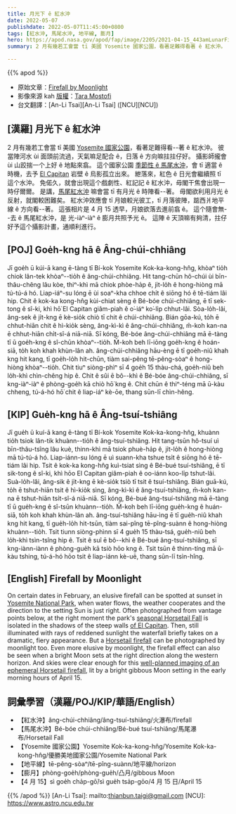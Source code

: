 ```yaml
---
title: 月光下 ê 紅水沖
date: 2022-05-07
publishdate: 2022-05-07T11:45:00+0800
tags: [紅水沖, 馬尾水沖, 地平線, 膨月]
hero: https://apod.nasa.gov/apod/fap/image/2205/2021-04-15_443amLunarFirefall1080P.jpg
summary: 2 月有幾若工會當 tī 美國 Yosemite 國家公園，看著足難得看著 ê 紅水沖。

---
```


{{% apod %}}

- 原始文章：[Firefall by Moonlight](https://apod.nasa.gov/apod/)
- 影像來源 kah [版權][copyright]：[Tara Mostofi](https://www.youtube.com/channel/UCBOHcRksI38-AR1ryQ5RKhg)
- 台文翻譯：[An-Li Tsai][An-Li Tsai] ([NCU][NCU])

## [漢羅] 月光下 ê 紅水沖
2 月有幾若工會當 tī 美國 [Yosemite 國家公園][Yosemite National Park]，看著足難得看--著 ê 紅水沖。
彼當陣河水 ùi 面頭前流過，天氣嘛足配合 ê，日落 ê 方向嘛拄拄仔好。
攝影師攏會 ùi 山跤揣一个上好 ê 地點來翕。
這个國家公園 [季節性 ê 馬尾水沖][seasonal Horsetail Fall]，會 tī 適當 ê 時機，去予 [El Capitan][of El Capitan] 岩壁 ê 烏影孤立出來。
紲落來，紅色 ê 日光會繼續照 tī 這个水沖。
免偌久，就會出現這个戲劇性、紅記記 ê 紅水沖，毋閣干焦會出現一時仔爾爾。
是講，[馬尾紅水沖][Horsetail firefall] 嘛會當 tī 有月光 ê 時陣看--著。
毋閣欲利用月光 ê 反射，就閣較困難矣。
紅水沖效應會 tī 月娘較光彼工，tī 月落彼陣，踮西爿地平線 ê 方向看--著。
這張相片是 4 月 15 透早，月娘欲落去進前翕 ê。
這个隨會無--去 ê 馬尾紅水沖，是 光-iàⁿ-iàⁿ ê 膨月共照予光 ê。
這陣 ê 天頂嘛有夠清，拄仔好予這个攝影計畫，通順利進行。

## [POJ] Goe̍h-kng hā ê Âng-chúi-chhiâng
Jī goe̍h ū kúi-ā kang ē-tàng tī Bí-kok Yosemite Kok-ka-kong-hn̂g, khòaⁿ tio̍h chiok lân-tek khòaⁿ--tio̍h ê âng-chúi-chhiâng.
Hit tang-chūn hô-chúi ùi bīn-thâu-chêng lâu kòe, thiⁿ-khì mā chiok phòe-ha̍p ê, ji̍t-lo̍h ê hong-hiòng mā tú-tú-á hó.
Liap-iáⁿ-su lóng ē ùi soaⁿ-kha chhoe chi̍t ê siōng hó ê tē-tiám lâi hip.
Chit ê kok-ka kong-hn̂g kùi-chiat sèng ê Bé-bóe chúi-chhiâng, ē tī sek-tong ê sî-ki, khì hō͘ El Capitan giâm-piah ê o͘-iáⁿ ko͘-li̍p chhut-lâi.
Sòa-lo̍h-lâi, âng-sek ê ji̍t-kng ē kè-sio̍k chiò tī chit ê chúi-chhiâng.
Bián gōa-kú, to̍h ē chhut-hiān chit ê hì-kio̍k sèng, âng-kì-kì ê âng-chúi-chhiâng, m̄-koh kan-na ē chhut-hiān chi̍t-sî-á niā-niā.
Sī kóng, Bé-bóe âng-chúi-chhiâng mā ē-tàng tī ū goe̍h-kng ê sî-chūn khòaⁿ--tio̍h.
M̄-koh beh lī-iōng goe̍h-kng ê hoán-siā, to̍h koh khah khùn-lân ah.
âng-chúi-chhiâng hāu-èng ē tī goe̍h-niû khah kng hit kang, tī goe̍h-lo̍h hit-chūn, tiàm sai-pêng tē-pêng-sòaⁿ ê hong-hiòng khòaⁿ--tio̍h.
Chit tiuⁿ siòng-phìⁿ sī 4 goe̍h 15 thàu-chá, goe̍h-niû beh lo̍h-khì chìn-chêng hip ê.
Chit ê sûi ē bô--khì ê Bé-bóe âng-chúi-chhiâng, sī kng-iàⁿ-iàⁿ ê phòng-goe̍h kā chiò hō͘ kng ê.
Chit chūn ê thiⁿ-téng mā ū-kàu chheng, tú-á-hó hō͘ chit ê liap-iáⁿ kè-ōe, thang sūn-lī chìn-hêng.


## [KIP] Gue̍h-kng hā ê Âng-tsuí-tshiâng
Jī gue̍h ū kuí-ā kang ē-tàng tī Bí-kok Yosemite Kok-ka-kong-hn̂g, khuànn tio̍h tsiok lân-tik khuànn--tio̍h ê âng-tsuí-tshiâng.
Hit tang-tsūn hô-tsuí uì bīn-thâu-tsîng lâu kuè, thinn-khì mā tsiok phuè-ha̍p ê, ji̍t-lo̍h ê hong-hiòng mā tú-tú-á hó.
Liap-iánn-su lóng ē uì suann-kha tshue tsi̍t ê siōng hó ê tē-tiám lâi hip.
Tsit ê kok-ka kong-hn̂g kuì-tsiat sìng ê Bé-bué tsuí-tshiâng, ē tī sik-tong ê sî-ki, khì hōo El Capitan giâm-piah ê oo-iánn koo-li̍p tshut-lâi.
Suà-lo̍h-lâi, âng-sik ê ji̍t-kng ē kè-sio̍k tsiò tī tsit ê tsuí-tshiâng.
Bián guā-kú, to̍h ē tshut-hiān tsit ê hì-kio̍k sìng, âng-kì-kì ê âng-tsuí-tshiâng, m̄-koh kan-na ē tshut-hiān tsi̍t-sî-á niā-niā.
Sī kóng, Bé-bué âng-tsuí-tshiâng mā ē-tàng tī ū gue̍h-kng ê sî-tsūn khuànn--tio̍h.
M̄-koh beh lī-iōng gue̍h-kng ê huán-siā, to̍h koh khah khùn-lân ah.
âng-tsuí-tshiâng hāu-ìng ē tī gue̍h-niû khah kng hit kang, tī gue̍h-lo̍h hit-tsūn, tiàm sai-pîng tē-pîng-suànn ê hong-hiòng khuànn--tio̍h.
Tsit tiunn siòng-phìnn sī 4 gue̍h 15 thàu-tsá, gue̍h-niû beh lo̍h-khì tsìn-tsîng hip ê.
Tsit ê suî ē bô--khì ê Bé-bué âng-tsuí-tshiâng, sī kng-iànn-iànn ê phòng-gue̍h kā tsiò hōo kng ê.
Tsit tsūn ê thinn-tíng mā ū-kàu tshing, tú-á-hó hōo tsit ê liap-iánn kè-uē, thang sūn-lī tsìn-hîng.

## [English] Firefall by Moonlight

On certain dates in February, an elusive firefall can be spotted at sunset in [Yosemite National Park][Yosemite National Park], when water flows, the weather cooperates and the direction to the setting Sun is just right.
Often photographed from vantage points below, at the right moment the park's [seasonal Horsetail Fall][seasonal Horsetail Fall] is isolated in the shadows of the steep walls [of El Capitan][of El Capitan].
Then, still illuminated with rays of reddened sunlight the waterfall briefly takes on a dramatic, fiery appearance.
But a [Horsetail firefall][Horsetail firefall] can be photographed by moonlight too.
Even more elusive by moonlight, the firefall effect can also be seen when a bright Moon sets at the right direction along the western horizon.
And skies were clear enough for this [well-planned imaging of an ephemeral Horsetail firefall][well-planned imaging of an ephemeral Horsetail firefall], lit by a bright gibbous Moon setting in the early morning hours of April 15.

## 詞彙學習（漢羅/POJ/KIP/華語/English）
- 【紅水沖】âng-chúi-chhiâng/âng-tsuí-tshiâng/火瀑布/firefall
- 【馬尾水沖】Bé-bóe chúi-chhiâng/Bé-bué tsuí-tshiâng/馬尾瀑布/Horsetail Fall
- 【Yosemite 國家公園】Yosemite Kok-ka-kong-hn̂g/Yosemite Kok-ka-kong-hn̂g/優勝美地國家公園/Yosemite National Park
- 【地平線】tē-pêng-sòaⁿ/tē-pîng-suànn/地平線/horizon
- 【膨月】phòng-goe̍h/phòng-gue̍h/凸月/gibbous Moon
- 【4 月 15】sì goe̍h cha̍p-gō͘/sì gue̍h tsa̍p-gōo/4 月 15 日/April 15



{{% /apod %}}
[An-Li Tsai]: mailto:thianbun.taigi@gmail.com
[NCU]: https://www.astro.ncu.edu.tw

[copyright]: https://apod.nasa.gov/apod/fap/lib/about_apod.html#srapply

[Yosemite National Park]:https://www.nps.gov/yose/index.htm
[seasonal Horsetail Fall]:https://www.nps.gov/yose/planyourvisit/horsetailfall.htm
[of El Capitan]:https://apod.nasa.gov/apod/ap140321.html
[Horsetail firefall]:https://www.nps.gov/media/video/view.htm?id=FB33189C-F125-5646-87DC69A46F089202
[well-planned imaging of an ephemeral Horsetail firefall]:https://www.youtube.com/watch?v=vDlaUC4RMIg
